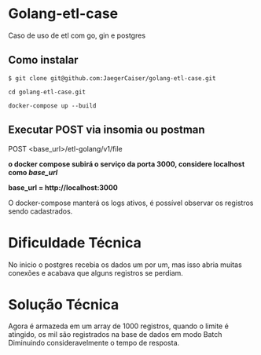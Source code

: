 # Golang-etl-case
Caso de uso de etl com go, gin e postgres

## Como instalar
`$ git clone git@github.com:JaegerCaiser/golang-etl-case.git`

`cd golang-etl-case.git`

`docker-compose up --build`

## Executar POST via insomia ou postman
POST <base_url>/etl-golang/v1/file

**o docker compose subirá o serviço da porta 3000, considere localhost como *base_url***

**base_url = http://localhost:3000**

O docker-compose manterá os logs ativos, é possível observar os registros sendo cadastrados.

# Dificuldade Técnica
No inicio o postgres recebia os dados um por um, mas isso abria muitas conexões e acabava que alguns registros se perdiam.

# Solução Técnica
Agora é armazeda em um array de 1000 registros, quando o limite é atingido, os mil são registrados na base de dados em modo Batch
Diminuindo consideravelmente o tempo de resposta.
